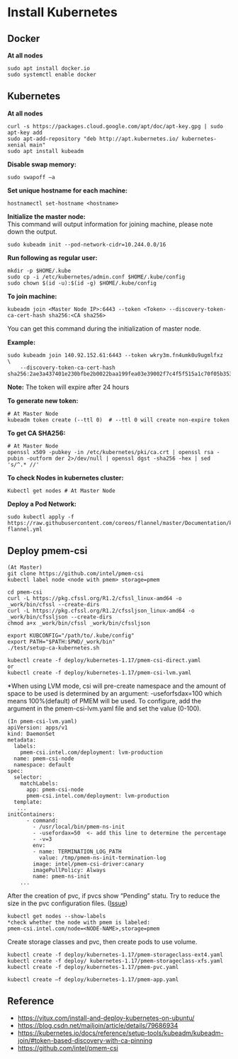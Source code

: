 # Install Kubernetes

## Docker
**At all nodes**
```
sudo apt install docker.io
sudo systemctl enable docker
```

## Kubernetes
**At all nodes**
```
curl -s https://packages.cloud.google.com/apt/doc/apt-key.gpg | sudo apt-key add
sudo apt-add-repository "deb http://apt.kubernetes.io/ kubernetes-xenial main"
sudo apt install kubeadm
```

**Disable swap memory:**
```
sudo swapoff –a   
```

**Set unique hostname for each machine:**
```
hostnamectl set-hostname <hostname> 
```


**Initialize the master node:**<br> This command will output information for joining machine, please note down the output.
```
sudo kubeadm init --pod-network-cidr=10.244.0.0/16 
```

**Run following as regular user:**
```
mkdir -p $HOME/.kube
sudo cp -i /etc/kubernetes/admin.conf $HOME/.kube/config
sudo chown $(id -u):$(id -g) $HOME/.kube/config
```

**To join machine:**
```
kubeadm join <Master Node IP>:6443 --token <Token> --discovery-token-ca-cert-hash sha256:<CA sha256> 
```
You can get this command during the initialization of master node.

**Example:**
```
sudo kubeadm join 140.92.152.61:6443 --token wkry3m.fn4umk0u9ugmlfxz  \
    --discovery-token-ca-cert-hash sha256:2ae3a437401e230bfbe2b0022baa199fea03e39002f7c4f5f515a1c70f05b353
```
**Note:** The token will expire after 24 hours 

**To generate new token:**
```
# At Master Node
kubeadm token create (--ttl 0)  # --ttl 0 will create non-expire token
```
 
**To get CA SHA256:**
```
# At Master Node
openssl x509 -pubkey -in /etc/kubernetes/pki/ca.crt | openssl rsa -pubin -outform der 2>/dev/null | openssl dgst -sha256 -hex | sed 's/^.* //'
```


**To check Nodes in kubernetes cluster:**
```
Kubectl get nodes # At Master Node
```

**Deploy a Pod Network:**
```
sudo kubectl apply -f https://raw.githubusercontent.com/coreos/flannel/master/Documentation/kube-flannel.yml
```

## Deploy pmem-csi
```
(At Master)
git clone https://github.com/intel/pmem-csi
kubectl label node <node with pmem> storage=pmem

cd pmem-csi
curl -L https://pkg.cfssl.org/R1.2/cfssl_linux-amd64 -o _work/bin/cfssl --create-dirs
curl -L https://pkg.cfssl.org/R1.2/cfssljson_linux-amd64 -o _work/bin/cfssljson --create-dirs
chmod a+x _work/bin/cfssl _work/bin/cfssljson

export KUBCONFIG="/path/to/.kube/config"
export PATH="$PATH:$PWD/_work/bin" 
./test/setup-ca-kubernetes.sh

kubectl create -f deploy/kubernetes-1.17/pmem-csi-direct.yaml
or 
kubectl create -f deploy/kubernetes-1.17/pmem-csi-lvm.yaml
```

*When using LVM mode, csi will pre-create namespace and the amount of space to be used is determined by an argument: -useforfsdax=100 which means 100%(default) of PMEM will be used. To configure, add the argument in the pmem-csi-lvm.yaml file and set the value (0-100).
```
(In pmem-csi-lvm.yaml)
apiVersion: apps/v1
kind: DaemonSet
metadata:
  labels:
    pmem-csi.intel.com/deployment: lvm-production
  name: pmem-csi-node
  namespace: default
spec:
  selector:
    matchLabels:
      app: pmem-csi-node
      pmem-csi.intel.com/deployment: lvm-production
  template:
   ...
initContainers:
      - command:
        - /usr/local/bin/pmem-ns-init
        - -usefordax=50  <- add this line to determine the percentage
        - -v=3
        env:
        - name: TERMINATION_LOG_PATH
          value: /tmp/pmem-ns-init-termination-log
        image: intel/pmem-csi-driver:canary
        imagePullPolicy: Always
        name: pmem-ns-init
    ...
```

After the creation of pvc, if pvcs show “Pending” statu. Try to reduce the size in the pvc configuration files. ([Issue](https://github.com/intel/pmem-csi/issues/107))



```
kubectl get nodes --show-labels
*check whether the node with pmem is labeled:
pmem-csi.intel.com/node=<NODE-NAME>,storage=pmem
```
Create storage classes and pvc, then create pods to use volume.
```
kubectl create -f deploy/kubernetes-1.17/pmem-storageclass-ext4.yaml
kubectl create -f deploy/ kubernetes-1.17/pmem-storageclass-xfs.yaml
kubectl create -f deploy/kubernetes-1.17/pmem-pvc.yaml

kubectl create –f deploy/kubernetes-1.17/pmem-app.yaml
```

## Reference
* https://vitux.com/install-and-deploy-kubernetes-on-ubuntu/
* https://blog.csdn.net/mailjoin/article/details/79686934
* https://kubernetes.io/docs/reference/setup-tools/kubeadm/kubeadm-join/#token-based-discovery-with-ca-pinning
* https://github.com/intel/pmem-csi